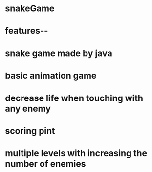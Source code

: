# snakeGame

# features--
# snake game made by java
# basic animation game
# decrease life when touching with any enemy
# scoring pint
# multiple levels with increasing the number of enemies
